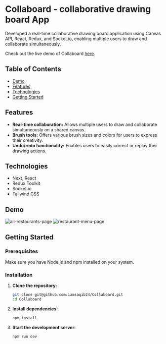 # Collaboard - collaborative drawing board App

Developed a real-time collaborative drawing board application using Canvas API, React, Redux, and Socket.io, enabling multiple users to draw and collaborate simultaneously.

Check out the live demo of Collaboard [here](https://collaboard.vercel.app/).

## Table of Contents

- [Demo](#demo)
- [Features](#features)
- [Technologies](#technologies)
- [Getting Started](#getting-started)

## Features

- **Real-time collaboration:** Allows multiple users to draw and collaborate simultaneously on a shared canvas.
- **Brush tools:** Offers various brush sizes and colors for users to express their creativity.
- **Undo/redo functionality:** Enables users to easily correct or replay their drawing actions.

## Technologies

- Next, React
- Redux Toolkit
- Socket.io
- Tailwind CSS

## Demo

![all-restaurants-page](https://github.com/iamsaqib24/Collaboard/assets/96372222/8d4ff784-d02b-4727-b055-337c3bd8d73c)
![restaurant-menu-page](https://github.com/iamsaqib24/Collaboard/assets/96372222/32e84812-95c0-4323-ab03-8314a7297cf5)

## Getting Started

### Prerequisites

Make sure you have Node.js and npm installed on your system.

### Installation

1. **Clone the repository:**

   ```bash
   git clone git@github.com:iamsaqib24/Collaboard.git
   cd Collaboard
   ```

2. **Install dependencies:**

   ```bash
   npm install
   ```

3. **Start the development server:**

   ```bash
   npm run dev
   ```
